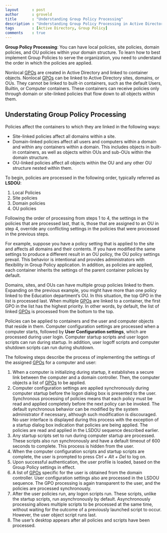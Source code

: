 ```yaml
---
layout      : post
author      : groveld
title       : "Understanding Group Policy Processing"
description : "Understanding Group Policy Processing in Active Directory Domain Services"
tags        : [Active Directory, Group Policy]
comments    : true
---
```


**Group Policy Processing**: You can have local policies, site policies, domain policies, and OU policies within your domain structure. To learn how to best implement Group Policies to serve the organization, you need to understand the order in which the policies are applied.

Nonlocal [GPOs][1] are created in Active Directory and linked to container objects. Nonlocal [GPOs][1] can be linked to Active Directory sites, domains, or OUs. They cannot be linked to built-in containers, such as the default Users, Builtin, or Computer containers. These containers can receive policies only through domain or site-linked policies that flow down to all objects within them.

## Understating Group Policy Processing

Policies affect the containers to which they are linked in the following ways:

- Site-linked policies affect all domains within a site.
- Domain-linked policies affect all users and computers within a domain and within any containers within a domain. This includes objects in built-in containers, as well as objects within OUs and sub-OUs within the domain structure.
- OU-linked policies affect all objects within the OU and any other OU structure nested within them.

To begin, policies are processed in the following order, typically referred as **LSDOU**:

1. Local Policies
2. Site policies
3. Domain policies
4. OU policies

Following the order of processing from steps 1 to 4, the settings in the policies that are processed last, that is, those that are assigned to an OU in step 4, override any conflicting settings in the policies that were processed in the previous steps.

For example, suppose you have a policy setting that is applied to the site and affects all domains and their contents. If you have modified the same settings to produce a different result in an OU policy, the OU policy settings prevail. This behavior is intentional and provides administrators with flexibility in Group Policy application. In addition, as policies are applied, each container inherits the settings of the parent container policies by default.

Domains, sites, and OUs can have multiple group policies linked to them. Expanding on the previous example, you might have more than one policy linked to the Education department’s OU. In this situation, the top GPO in the list is processed last. When multiple [GPOs][1] are linked to a container, the first GPO in the list has the highest priority. In other words, by default, the list of linked [GPOs][1] is processed from the bottom to the top.

Policies can be applied to containers and the user and computer objects that reside in them. Computer configuration settings are processed when a computer starts, followed by **User Configuration settings**, which are processed during user login. Computer startup scripts and user logon scripts can run during startup. In addition, user logoff scripts and computer shutdown scripts can run during shutdown.

The following steps describe the process of implementing the settings of the assigned [GPOs][1] for a computer and user:

1. When a computer is initializing during startup, it establishes a secure link between the computer and a domain controller. Then, the computer objects a list of [GPOs][1] to be applied.
2. Computer configuration settings are applied synchronously during computer startup before the logon dialog box is presented to the user. Synchronous processing of policies means that each policy must be read and applied completely before the next policy can be invoked. The default synchronous behavior can be modified by the system administrator if necessary, although such modification is discouraged. No user interface is displayed during this process with the exception of a startup dialog box indication that policies are being applied. The policies are read and applied in the LSDOU sequence described earlier.
3. Any startup scripts set to run during computer startup are processed. These scripts also run synchronously and have a default timeout of 600 seconds to complete. This process is hidden from the user.
4. When the computer configuration scripts and startup scripts are complete, the user is prompted to press *Ctrl + Alt + Del* to log on.
5. Upon successful authentication, the user profile is loaded, based on the Group Policy settings in effect.
6. A list of [GPOs][1] specific for the user is obtained from the domain controller. User configuration settings also are processed in the LSDOU sequence. The GPO processing is again transparent to the user, and the policies are processed synchronously.
7. After the user policies run, any logon scripts run. These scripts, unlike the startup scripts, run asynchronously by default. Asynchronously processing allows multiple scripts to be processed at the same time, without waiting for the outcome of a previously launched script to occur. However, the user object script runs last.
8. The user’s desktop appears after all policies and scripts have been processed.

[1]: https://en.wikipedia.org/wiki/Group_Policy
